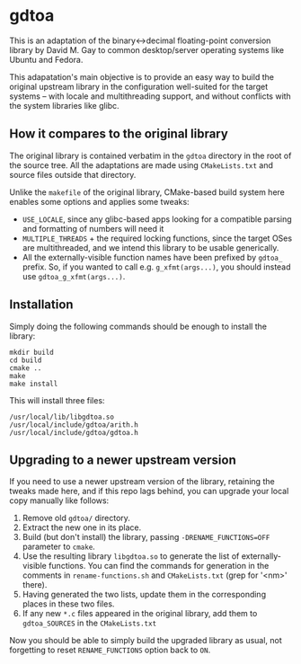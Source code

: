 # gdtoa

This is an adaptation of the binary↔decimal floating-point conversion library by David M. Gay to common desktop/server operating systems like Ubuntu and Fedora.

This adapatation's main objective is to provide an easy way to build the original upstream library in the configuration well-suited for the target systems – with locale and multithreading support, and without conflicts with the system libraries like glibc.

## How it compares to the original library

The original library is contained verbatim in the `gdtoa` directory in the root of the source tree. All the adaptations are made using `CMakeLists.txt` and source files outside that directory.

Unlike the `makefile` of the original library, CMake-based build system here enables some options and applies some tweaks:
* `USE_LOCALE`, since any glibc-based apps looking for a compatible parsing and formatting of numbers will need it
* `MULTIPLE_THREADS` + the required locking functions, since the target OSes are multithreaded, and we intend this library to be usable generically.
* All the externally-visible function names have been prefixed by `gdtoa_` prefix. So, if you wanted to call e.g. `g_xfmt(args...)`, you should instead use `gdtoa_g_xfmt(args...)`.

## Installation
Simply doing the following commands should be enough to install the library:
```
mkdir build
cd build
cmake ..
make
make install
```
This will install three files:
```
/usr/local/lib/libgdtoa.so
/usr/local/include/gdtoa/arith.h
/usr/local/include/gdtoa/gdtoa.h
```

## Upgrading to a newer upstream version

If you need to use a newer upstream version of the library, retaining the tweaks made here, and if this repo lags behind, you can upgrade your local copy manually like follows:

1. Remove old `gdtoa/` directory.
1. Extract the new one in its place.
1. Build (but don't install) the library, passing `-DRENAME_FUNCTIONS=OFF` parameter to `cmake`.
1. Use the resulting library `libgdtoa.so` to generate the list of externally-visible functions. You can find the commands for generation in the comments in `rename-functions.sh` and `CMakeLists.txt` (grep for '\<nm\>' there).
1. Having generated the two lists, update them in the corresponding places in these two files.
1. If any new `*.c` files appeared in the original library, add them to `gdtoa_SOURCES` in the `CMakeLists.txt`

Now you should be able to simply build the upgraded library as usual, not forgetting to reset `RENAME_FUNCTIONS` option back to `ON`.
